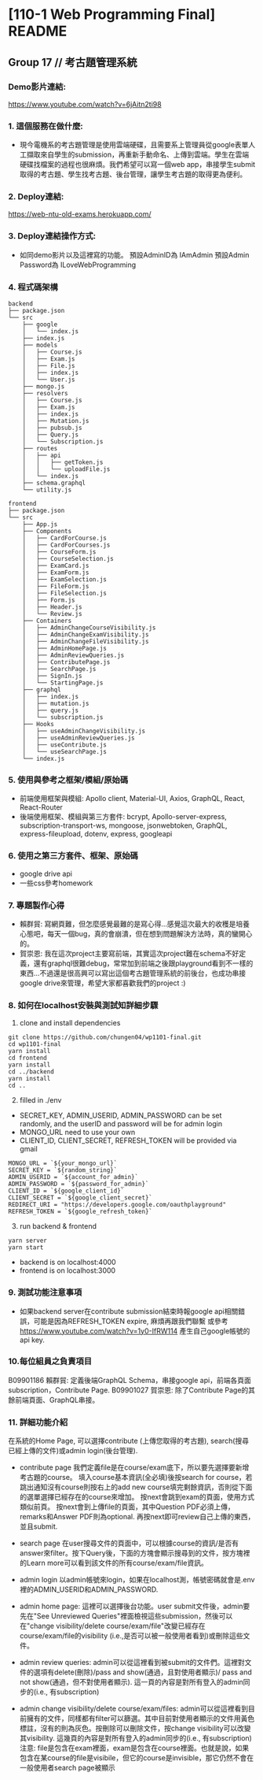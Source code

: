 # [110-1 Web Programming Final] README

## Group 17 // 考古題管理系統
### Demo影片連結: 
https://www.youtube.com/watch?v=6jAitn2ti98

### 1. 這個服務在做什麼:
- 現今電機系的考古題管理是使用雲端硬碟，且需要系上管理員從google表單人工擷取來自學生的submission，再重新手動命名、上傳到雲端。學生在雲端硬碟找檔案的過程也很麻煩。我們希望可以寫一個web app，串接學生submit取得的考古題、學生找考古題、後台管理，讓學生考古題的取得更為便利。


### 2. Deploy連結:

https://web-ntu-old-exams.herokuapp.com/

### 3. Deploy連結操作方式: 

- 如同demo影片以及這裡寫的功能。
預設AdminID為 IAmAdmin
預設Admin Password為 ILoveWebProgramming

### 4. 程式碼架構
```
backend
├── package.json
└── src
    ├── google
    │   └── index.js
    ├── index.js
    ├── models
    │   ├── Course.js
    │   ├── Exam.js
    │   ├── File.js
    │   ├── index.js
    │   └── User.js
    ├── mongo.js
    ├── resolvers
    │   ├── Course.js
    │   ├── Exam.js
    │   ├── index.js
    │   ├── Mutation.js
    │   ├── pubsub.js
    │   ├── Query.js
    │   └── Subscription.js
    ├── routes
    │   ├── api
    │   │   ├── getToken.js
    │   │   └── uploadFile.js
    │   └── index.js
    ├── schema.graphql
    └── utility.js
```
```
frontend
├── package.json
└── src
    ├── App.js
    ├── Components
    │   ├── CardForCourse.js
    │   ├── CardForCourses.js
    │   ├── CourseForm.js
    │   ├── CourseSelection.js
    │   ├── ExamCard.js
    │   ├── ExamForm.js
    │   ├── ExamSelection.js
    │   ├── FileForm.js
    │   ├── FileSelection.js
    │   ├── Form.js
    │   ├── Header.js
    │   └── Review.js
    ├── Containers
    │   ├── AdminChangeCourseVisibility.js
    │   ├── AdminChangeExamVisibility.js
    │   ├── AdminChangeFileVisibility.js
    │   ├── AdminHomePage.js
    │   ├── AdminReviewQueries.js
    │   ├── ContributePage.js
    │   ├── SearchPage.js
    │   ├── SignIn.js
    │   └── StartingPage.js
    ├── graphql
    │   ├── index.js
    │   ├── mutation.js
    │   ├── query.js
    │   └── subscription.js
    ├── Hooks
    │   ├── useAdminChangeVisibility.js
    │   ├── useAdminReviewQueries.js
    │   ├── useContribute.js
    │   └── useSearchPage.js
    └── index.js

```

### 5. 使用與參考之框架/模組/原始碼

- 前端使用框架與模組: Apollo client, Material-UI, Axios, GraphQL, React, React-Router
- 後端使用框架、模組與第三方套件: bcrypt, Apollo-server-express, subscription-transport-ws, mongoose, jsonwebtoken, GraphQL, express-fileupload, dotenv, express, googleapi

### 6. 使用之第三方套件、框架、原始碼
- google drive api
- 一些css參考homework

### 7. 專題製作心得
- 賴群貿: 寫網頁難，但怎麼感覺最難的是寫心得…感覺這次最大的收穫是培養心態吧，每天一個bug，真的會崩潰，但在想到問題解決方法時，真的蠻開心的。
- 賀崇恩: 我在這次project主要寫前端，其實這次project難在schema不好定義，還有graphql很難debug，常常加到前端之後跟playground看到不一樣的東西…不過還是很高興可以寫出這個考古題管理系統的前後台，也成功串接google drive來管理，希望大家都喜歡我們的project :)

### 8. 如何在localhost安裝與測試知詳細步驟

1. clone and install dependencies
```bash=
git clone https://github.com/chungen04/wp1101-final.git
cd wp1101-final
yarn install
cd frontend 
yarn install
cd ../backend
yarn install
cd ..
```

2. filled in ./env
- SECRET_KEY, ADMIN_USERID, ADMIN_PASSWORD can be set randomly, and the userID and password will be for admin login
- MONGO_URL need to use your own
- CLIENT_ID, CLIENT_SECRET, REFRESH_TOKEN will be provided via gmail 
```javascript=
MONGO_URL = `${your_mongo_url}`
SECRET_KEY = `${random_string}`
ADMIN_USERID = `${account_for_admin}`
ADMIN_PASSWORD = `${password_for_admin}`
CLIENT_ID = `${google_client_id}`
CLIENT_SECRET = `${google_client_secret}`
REDIRECT_URI = "https://developers.google.com/oauthplayground"
REFRESH_TOKEN = `${google_refresh_token}`
```

3. run backend & frontend
```
yarn server  
yarn start
```
- backend is on localhost:4000
- frontend is on localhost:3000

### 9. 測試功能注意事項
- 如果backend server在contribute submission結束時報google api相關錯誤，可能是因為REFRESH_TOKEN expire, 麻煩再跟我們聯繫 或參考 https://www.youtube.com/watch?v=1y0-IfRW114 產生自己google帳號的api key.

### 10.每位組員之負責項目
B09901186 賴群貿: 定義後端GraphQL Schema，串接google api，前端各頁面subscription，Contribute Page.
B09901027 賀崇恩: 除了Contribute Page的其餘前端頁面、GraphQL串接。

### 11. 詳細功能介紹
在系統的Home Page, 可以選擇contribute (上傳您取得的考古題), search(搜尋已經上傳的文件)或admin login(後台管理).

- contribute page
我們定義file是在course/exam底下，所以要先選擇要新增考古題的course。
填入course基本資訊(全必填)後按search for course，若跳出通知沒有course則按右上的add new course填完剩餘資訊，否則從下面的選單選擇已經存在的course來增加。
按next會跳到exam的頁面，使用方式類似前頁。
按next會到上傳file的頁面，其中Question PDF必須上傳，remarks和Answer PDF則為optional.
再按next即可review自己上傳的東西，並且submit.

- search page
在user搜尋文件的頁面中，可以根據course的資訊/是否有answer來filter。按下Query後，下面的方塊會顯示搜尋到的文件，按方塊裡的Learn more可以看到該文件的所有course/exam/file資訊。

- admin login
以admin帳號來login，如果在localhost測，帳號密碼就會是.env裡的ADMIN_USERID和ADMIN_PASSWORD.

- admin home page:
這裡可以選擇後台功能。user submit文件後，admin要先在"See Unreviewed Queries"裡面檢視這些submission，然後可以在"change visibility/delete course/exam/file"改變已經存在course/exam/file的visibility (i.e.,是否可以被一般使用者看到)或刪除這些文件。

- admin review queries:
admin可以從這裡看到被submit的文件們。這裡對文件的選項有delete(刪除)/pass and show(通過，且對使用者顯示)/ pass and not show(通過，但不對使用者顯示). 這一頁的內容是對所有登入的admin同步的(i.e., 有subscription)

- admin change visibility/delete course/exam/files:
admin可以從這裡看到目前擁有的文件，同樣都有filter可以篩選。其中目前對使用者顯示的文件用黃色標註，沒有的則為灰色。按刪除可以刪除文件，按change visibility可以改變其visibility. 這幾頁的內容是對所有登入的admin同步的(i.e., 有subscription)
注意: file是包含在exam裡面，exam是包含在course裡面。也就是說，如果包含在某course的file是visibile，但它的course是invisible，那它仍然不會在一般使用者search page被顯示